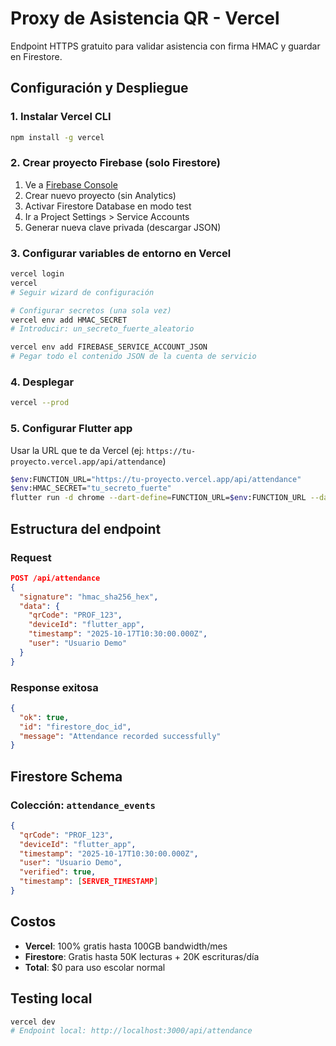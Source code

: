 # Proxy de Asistencia QR - Vercel

Endpoint HTTPS gratuito para validar asistencia con firma HMAC y guardar en Firestore.

## Configuración y Despliegue

### 1. Instalar Vercel CLI
```bash
npm install -g vercel
```

### 2. Crear proyecto Firebase (solo Firestore)
1. Ve a [Firebase Console](https://console.firebase.google.com)
2. Crear nuevo proyecto (sin Analytics)
3. Activar Firestore Database en modo test
4. Ir a Project Settings > Service Accounts
5. Generar nueva clave privada (descargar JSON)

### 3. Configurar variables de entorno en Vercel
```bash
vercel login
vercel
# Seguir wizard de configuración

# Configurar secretos (una sola vez)
vercel env add HMAC_SECRET
# Introducir: un_secreto_fuerte_aleatorio

vercel env add FIREBASE_SERVICE_ACCOUNT_JSON
# Pegar todo el contenido JSON de la cuenta de servicio
```

### 4. Desplegar
```bash
vercel --prod
```

### 5. Configurar Flutter app
Usar la URL que te da Vercel (ej: `https://tu-proyecto.vercel.app/api/attendance`)

```bash
$env:FUNCTION_URL="https://tu-proyecto.vercel.app/api/attendance"
$env:HMAC_SECRET="tu_secreto_fuerte"
flutter run -d chrome --dart-define=FUNCTION_URL=$env:FUNCTION_URL --dart-define=HMAC_SECRET=$env:HMAC_SECRET
```

## Estructura del endpoint

### Request
```json
POST /api/attendance
{
  "signature": "hmac_sha256_hex",
  "data": {
    "qrCode": "PROF_123",
    "deviceId": "flutter_app", 
    "timestamp": "2025-10-17T10:30:00.000Z",
    "user": "Usuario Demo"
  }
}
```

### Response exitosa
```json
{
  "ok": true,
  "id": "firestore_doc_id",
  "message": "Attendance recorded successfully"
}
```

## Firestore Schema

### Colección: `attendance_events`
```json
{
  "qrCode": "PROF_123",
  "deviceId": "flutter_app",
  "timestamp": "2025-10-17T10:30:00.000Z", 
  "user": "Usuario Demo",
  "verified": true,
  "timestamp": [SERVER_TIMESTAMP]
}
```

## Costos
- **Vercel**: 100% gratis hasta 100GB bandwidth/mes
- **Firestore**: Gratis hasta 50K lecturas + 20K escrituras/día
- **Total**: $0 para uso escolar normal

## Testing local
```bash
vercel dev
# Endpoint local: http://localhost:3000/api/attendance
```